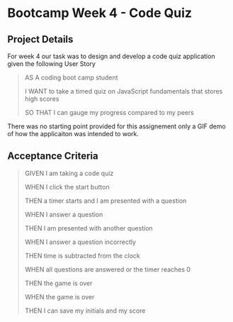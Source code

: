 # Bootcamp Week 4 - Code Quiz

## Project Details

For week 4 our task was to design and develop a code quiz application given the following User Story

> AS A coding boot camp student
>
> I WANT to take a timed quiz on JavaScript fundamentals that stores high scores
>
> SO THAT I can gauge my progress compared to my peers

There was no starting point provided for this assignement only a GIF demo of how the applicaiton was intended to work.

## Acceptance Criteria

> GIVEN I am taking a code quiz
>
> WHEN I click the start button
>
> THEN a timer starts and I am presented with a question
>
> WHEN I answer a question
>
> THEN I am presented with another question
>
> WHEN I answer a question incorrectly
>
> THEN time is subtracted from the clock
>
> WHEN all questions are answered or the timer reaches 0
>
> THEN the game is over
>
> WHEN the game is over
>
> THEN I can save my initials and my score
